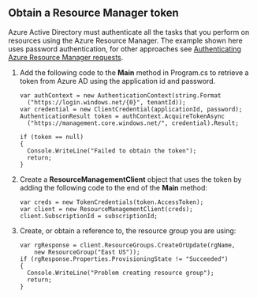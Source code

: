 ## Obtain a Resource Manager token
Azure Active Directory must authenticate all the tasks that you perform on resources using the Azure Resource Manager. The example shown here uses password authentication, for other approaches see [Authenticating Azure Resource Manager requests](https://msdn.microsoft.com/library/azure/dn790557.aspx).

1. Add the following code to the **Main** method in Program.cs to retrieve a token from Azure AD using the application id and password.
   
    ```
    var authContext = new AuthenticationContext(string.Format  
      ("https://login.windows.net/{0}", tenantId));
    var credential = new ClientCredential(applicationId, password);
    AuthenticationResult token = authContext.AcquireTokenAsync
      ("https://management.core.windows.net/", credential).Result;
   
    if (token == null)
    {
      Console.WriteLine("Failed to obtain the token");
      return;
    }
    ```
2. Create a **ResourceManagementClient** object that uses the token by adding the following code to the end of the **Main** method:
   
    ```
    var creds = new TokenCredentials(token.AccessToken);
    var client = new ResourceManagementClient(creds);
    client.SubscriptionId = subscriptionId;
    ```
3. Create, or obtain a reference to, the resource group you are using:
   
    ```
    var rgResponse = client.ResourceGroups.CreateOrUpdate(rgName,
        new ResourceGroup("East US"));
    if (rgResponse.Properties.ProvisioningState != "Succeeded")
    {
      Console.WriteLine("Problem creating resource group");
      return;
    }
    ```

[lnk-authenticate-arm]: https://msdn.microsoft.com/library/azure/dn790557.aspx